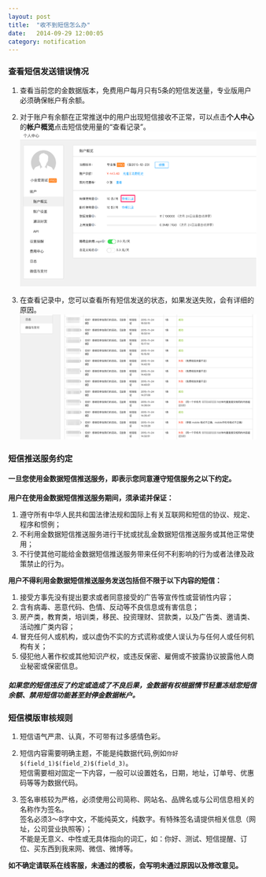```yaml
---
layout: post
title:  "收不到短信怎么办"
date:   2014-09-29 12:00:05
category: notification
---
```

### 查看短信发送错误情况

1. 查看当前您的金数据版本，免费用户每月只有5条的短信发送量，专业版用户必须确保帐户有余额。

2. 对于账户有余额在正常推送中的用户出现短信接收不正常，可以点击**个人中心**的**帐户概览**点击短信使用量的“查看记录”。
    ![](/images/sms-policy-1.png)

3. 在查看记录中，您可以查看所有短信发送的状态，如果发送失败，会有详细的原因。
    ![](/images/sms-policy-2.png)


### 短信推送服务约定

#### 一旦您使用金数据短信推送服务，即表示您同意遵守短信服务之以下约定。

**用户在使用金数据短信推送服务期间，须承诺并保证：**

1. 遵守所有中华人民共和国法律法规和国际上有关互联网和短信的协议、规定、程序和惯例；
2. 不利用金数据短信推送服务进行干扰或扰乱金数据短信推送服务或其他正常使用；
3. 不行使其他可能给金数据短信推送服务带来任何不利影响的行为或者法律及政策禁止的行为。

**用户不得利用金数据短信推送服务发送包括但不限于以下内容的短信：**

1. 接受方事先没有提出要求或者同意接受的广告等宣传性或营销性内容；
2. 含有病毒、恶意代码、色情、反动等不良信息或有害信息；
3. 房产类，教育类，培训类，移民、投资理财、贷款类，以及广告类、邀请类、活动推广类内容；
4. 冒充任何人或机构，或以虚伪不实的方式谎称或使人误认为与任何人或任何机构有关；
5. 侵犯他人著作权或其他知识产权，或违反保密、雇佣或不披露协议披露他人商业秘密或保密信息。

##### 如果您的短信违反了约定或造成了不良后果，金数据有权根据情节轻重冻结您短信余额、禁用短信功能甚至封停金数据帐户。

### 短信模版审核规则

1. 短信语气严肃、认真，不可带有过多感情色彩。

2. 短信内容需要明确主题，不能是纯数据代码,例如`你好$(field_1)$(field_2)$(field_3)`。  
短信需要相对固定一下内容，一般可以设置姓名，日期，地址，订单号、优惠码等等为数据代码。

3. 签名审核较为严格，必须使用公司简称、网站名、品牌名或与公司信息相关的名称作为签名。  
签名必须3～8字中文，不能纯英文，纯数字。有特殊签名请提供相关信息（网址，公司营业执照等）；  
不能是无意义、中性或无具体指向的词汇，如：你好、测试、短信提醒、订位、买东西到我来网、微信、微博等。

**如不确定请联系在线客服，未通过的模板，会写明未通过原因以及修改意见。**
